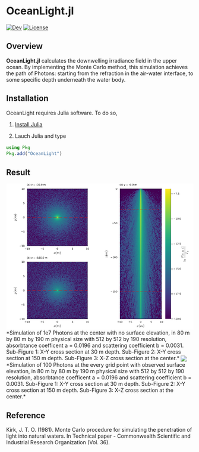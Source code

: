 # OceanLight.jl

[![Dev](https://img.shields.io/badge/docs-dev-blue.svg)](https://haoboatlab.github.io/OceanLight.jl/dev/)
[![License](https://img.shields.io/badge/License-MIT-blue.svg?style=flat-square)](https://mit-license.org/)

## Overview

**OceanLight.jl** calculates the downwelling irradiance field in the upper ocean. By implementing the Monte Carlo method, this simulation achieves the path of Photons: starting from the refraction in the air-water interface, to some specific depth underneath the water body. 

## Installation 

OceanLight requires Julia software. To do so, 

1. [Install Julia](https://julialang.org/downloads/) 

2. Lauch Julia and type 

```Julia
using Pkg
Pkg.add("OceanLight")
```

## Result

<img  src="https://raw.githubusercontent.com/haoboatlab/OceanLight.jl/main/docs/src/assets/center1e7.png" width="600" align="center">
*Simulation of 1e7 Photons at the center with no surface elevation, in 80 m by 80 m by 190 m physical size with 512 by 512 by 190 resolution, absorbtance coefficent a = 0.0196 and scattering coefficient b = 0.0031. Sub-Figure 1: X-Y cross section at 30 m depth. Sub-Figure 2: X-Y cross section at 150 m depth. Sub-Figure 3: X-Z cross section at the center.*


<img  src="https://raw.githubusercontent.com/haoboatlab/OceanLight.jl/main/docs/src/assets/WholeGrid100.png" width="600" align="center">
*Simulation of 100 Photons at the every grid point with observed surface elevation, in 80 m by 80 m by 190 m physical size with 512 by 512 by 190 resolution, absorbtance coefficent a = 0.0196 and scattering coefficient b = 0.0031. Sub-Figure 1: X-Y cross section at 30 m depth. Sub-Figure 2: X-Y cross section at 150 m depth. Sub-Figure 3: X-Z cross section at the center.*


## Reference 

Kirk, J. T. O. (1981). Monte Carlo procedure for simulating the penetration of light into natural waters. In Technical paper - Commonwealth Scientific and Industrial Research Organization (Vol. 36).
